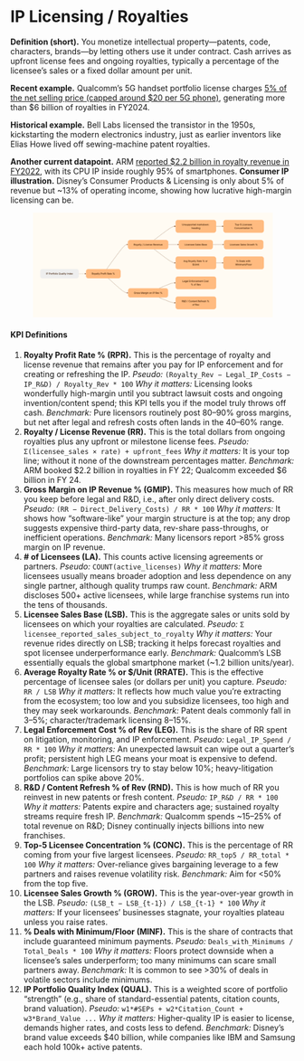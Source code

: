 # IP Licensing / Royalties

**Definition (short).** You monetize intellectual property—patents, code, characters, brands—by letting others use it under contract. Cash arrives as upfront license fees and ongoing royalties, typically a percentage of the licensee’s sales or a fixed dollar amount per unit.

**Recent example.** Qualcomm’s 5G handset portfolio license charges [5% of the net selling price (capped around $20 per 5G phone)](https://www.qualcomm.com/content/dam/qcomm-martech/dm-assets/documents/qualcomm-5g-handset-licensing-program.pdf?utm_source=chatgpt.com), generating more than $6 billion of royalties in FY2024.&#x20;

**Historical example.** Bell Labs licensed the transistor in the 1950s, kickstarting the modern electronics industry, just as earlier inventors like Elias Howe lived off sewing-machine patent royalties.

**Another current datapoint.** ARM [reported $2.2 billion in royalty revenue in FY2022](https://stockdividendscreener.com/technology/arm-holdings-revenue-breakdown-by-segment/?utm_source=chatgpt.com), with its CPU IP inside roughly 95% of smartphones. **Consumer IP illustration.** Disney’s Consumer Products & Licensing is only about 5% of revenue but \~13% of operating income, showing how lucrative high-margin licensing can be.

<figure><img src="../../.gitbook/assets/image (2).png" alt=""><figcaption></figcaption></figure>

#### KPI Definitions

1. **Royalty Profit Rate % (RPR).** This is the percentage of royalty and license revenue that remains after you pay for IP enforcement and for creating or refreshing the IP. _Pseudo:_ `(Royalty_Rev − Legal_IP_Costs − IP_R&D) / Royalty_Rev * 100` _Why it matters:_ Licensing looks wonderfully high-margin until you subtract lawsuit costs and ongoing invention/content spend; this KPI tells you if the model truly throws off cash. _Benchmark:_ Pure licensors routinely post 80–90% gross margins, but net after legal and refresh costs often lands in the 40–60% range.
2. **Royalty / License Revenue (RR).** This is the total dollars from ongoing royalties plus any upfront or milestone license fees. _Pseudo:_ `Σ(licensee_sales × rate) + upfront_fees` _Why it matters:_ It is your top line; without it none of the downstream percentages matter. _Benchmark:_ ARM booked $2.2 billion in royalties in FY 22; Qualcomm exceeded $6 billion in FY 24.
3. **Gross Margin on IP Revenue % (GMIP).** This measures how much of RR you keep before legal and R\&D, i.e., after only direct delivery costs. _Pseudo:_ `(RR − Direct_Delivery_Costs) / RR * 100` _Why it matters:_ It shows how “software-like” your margin structure is at the top; any drop suggests expensive third-party data, rev-share pass-throughs, or inefficient operations. _Benchmark:_ Many licensors report >85% gross margin on IP revenue.
4. **# of Licensees (LA).** This counts active licensing agreements or partners. _Pseudo:_ `COUNT(active_licenses)` _Why it matters:_ More licensees usually means broader adoption and less dependence on any single partner, although quality trumps raw count. _Benchmark:_ ARM discloses 500+ active licensees, while large franchise systems run into the tens of thousands.
5. **Licensee Sales Base (LSB).** This is the aggregate sales or units sold by licensees on which your royalties are calculated. _Pseudo:_ `Σ licensee_reported_sales_subject_to_royalty` _Why it matters:_ Your revenue rides directly on LSB; tracking it helps forecast royalties and spot licensee underperformance early. _Benchmark:_ Qualcomm’s LSB essentially equals the global smartphone market (\~1.2 billion units/year).
6. **Average Royalty Rate % or $/Unit (RRATE).** This is the effective percentage of licensee sales (or dollars per unit) you capture. _Pseudo:_ `RR / LSB` _Why it matters:_ It reflects how much value you’re extracting from the ecosystem; too low and you subsidize licensees, too high and they may seek workarounds. _Benchmark:_ Patent deals commonly fall in 3–5%; character/trademark licensing 8–15%.
7. **Legal Enforcement Cost % of Rev (LEG).** This is the share of RR spent on litigation, monitoring, and IP enforcement. _Pseudo:_ `Legal_IP_Spend / RR * 100` _Why it matters:_ An unexpected lawsuit can wipe out a quarter’s profit; persistent high LEG means your moat is expensive to defend. _Benchmark:_ Large licensors try to stay below 10%; heavy-litigation portfolios can spike above 20%.
8. **R\&D / Content Refresh % of Rev (RND).** This is how much of RR you reinvest in new patents or fresh content. _Pseudo:_ `IP_R&D / RR * 100` _Why it matters:_ Patents expire and characters age; sustained royalty streams require fresh IP. _Benchmark:_ Qualcomm spends \~15–25% of total revenue on R\&D; Disney continually injects billions into new franchises.
9. **Top-5 Licensee Concentration % (CONC).** This is the percentage of RR coming from your five largest licensees. _Pseudo:_ `RR_top5 / RR_total * 100` _Why it matters:_ Over-reliance gives bargaining leverage to a few partners and raises revenue volatility risk. _Benchmark:_ Aim for <50% from the top five.
10. **Licensee Sales Growth % (GROW).** This is the year-over-year growth in the LSB. _Pseudo:_ `(LSB_t − LSB_{t-1}) / LSB_{t-1} * 100` _Why it matters:_ If your licensees’ businesses stagnate, your royalties plateau unless you raise rates.
11. **% Deals with Minimum/Floor (MINF).** This is the share of contracts that include guaranteed minimum payments. _Pseudo:_ `Deals_with_Minimums / Total_Deals * 100` _Why it matters:_ Floors protect downside when a licensee’s sales underperform; too many minimums can scare small partners away. _Benchmark:_ It is common to see >30% of deals in volatile sectors include minimums.
12. **IP Portfolio Quality Index (QUAL).** This is a weighted score of portfolio “strength” (e.g., share of standard-essential patents, citation counts, brand valuation). _Pseudo:_ `w1*#SEPs + w2*Citation_Count + w3*Brand_Value ...` _Why it matters:_ Higher-quality IP is easier to license, demands higher rates, and costs less to defend. _Benchmark:_ Disney’s brand value exceeds $40 billion, while companies like IBM and Samsung each hold 100k+ active patents.
